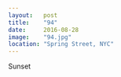 ```yaml
---
layout:   post
title:    "94"
date:     2016-08-28
image:    "94.jpg"
location: "Spring Street, NYC"
---
```


Sunset
